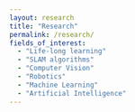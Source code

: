 ```yaml
---
layout: research
title: "Research"
permalink: /research/
fields_of_interest:
  - "Life-long learning"
  - "SLAM algorithms"
  - "Computer Vision"
  - "Robotics"
  - "Machine Learning"
  - "Artificial Intelligence"
---
```


